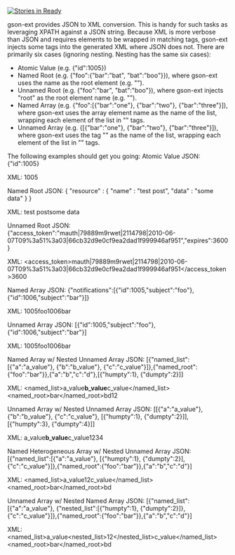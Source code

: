 [![Stories in Ready](https://badge.waffle.io/tfredrich/gson-ext.png?label=ready&title=Ready)](http://waffle.io/tfredrich/gson-ext)

gson-ext provides JSON to XML conversion.  This is handy for such tasks as leveraging XPATH against a JSON string.  Because XML is more verbose than JSON and requires elements to be wrapped in matching tags,
gson-ext injects some tags into the generated XML where JSON does not.  There are primarily six cases (ignoring nesting. Nesting has the same six cases):

* Atomic Value (e.g. {"id":1005})
* Named Root (e.g. {"foo":{"bar":"bat", "bat":"boo"}}), where gson-ext uses the name as the root element (e.g. "<foo>").
* Unnamed Root (e.g. {"foo":"bar", "bat":"boo"}), where gson-ext injects "root" as the root element name (e.g. "<root>").
* Named Array (e.g. {"foo":[{"bar":"one"}, {"bar":"two"}, {"bar":"three"}]), where gson-ext uses the array element name as the name of the list, wrapping each element of the list in "<item>" tags.
* Unnamed Array (e.g. {[{"bar":"one"}, {"bar":"two"}, {"bar":"three"}]), where gson-ext uses the tag "<list>" as the name of the list, wrapping each element of the list in "<item>" tags.

The following examples should get you going:
Atomic Value
JSON:
	{"id":1005}

XML:
	<id>1005</id>

Named Root
JSON:
	{ "resource" : { "name" : "test post", "data" : "some data" } }

XML:
	<resource><name>test post</name><data>some data</data></resource>

Unnamed Root
JSON:
	{"access_token":"mauth|79889m9rwet|2114798|2010-06-07T09%3a51%3a03|66cb32d9e0cf9ea2dad1f999946af951","expires":3600}

XML:
	<root><access_token>mauth|79889m9rwet|2114798|2010-06-07T09%3a51%3a03|66cb32d9e0cf9ea2dad1f999946af951</access_token><expires>3600</expires></root>

Named Array
JSON:
	{"notifications":[{"id":1005,"subject":"foo"},{"id":1006,"subject":"bar"}]}

XML:
	<notifications><item><id>1005</id><subject>foo</subject></item><item><id>1006</id><subject>bar</subject></item></notifications>

Unnamed Array
JSON:
	[{"id":1005,"subject":"foo"},{"id":1006,"subject":"bar"}]

XML:
<list><item><id>1005</id><subject>foo</subject></item><item><id>1006</id><subject>bar</subject></item></list>

Named Array w/ Nested Unnamed Array
JSON:
	[{"named_list":[{"a":"a_value"}, {"b":"b_value"}, {"c":"c_value"}]},{"named_root":{"foo":"bar"}},{"a":"b","c":"d"},[{"humpty":1}, {"dumpty":2}]]

XML:
	<list><item><named_list><item><a>a_value</a></item><item><b>b_value</b></item><item><c>c_value</c></item></named_list></item><item><named_root><foo>bar</foo></named_root></item><item><a>b</a><c>d</c></item><item><list><item><humpty>1</humpty></item><item><dumpty>2</dumpty></item></list></item></list>

Unnamed Array w/ Nested Unnamed Array
JSON:
	[[{"a":"a_value"}, {"b":"b_value"}, {"c":"c_value"}, [{"humpty":1}, {"dumpty":2}]], [{"humpty":3}, {"dumpty":4}]]

XML:
	<list><item><list><item><a>a_value</a></item><item><b>b_value</b></item><item><c>c_value</c></item><item><list><item><humpty>1</humpty></item><item><dumpty>2</dumpty></item></list></item></list></item><item><list><item><humpty>3</humpty></item><item><dumpty>4</dumpty></item></list></item></list>

Named Heterogeneous Array w/ Nested Unnamed Array
JSON:
	[{"named_list":[{"a":"a_value"}, [{"humpty":1}, {"dumpty":2}], {"c":"c_value"}]},{"named_root":{"foo":"bar"}},{"a":"b","c":"d"}]

XML:
	<list><item><named_list><item><a>a_value</a></item><item><list><item><humpty>1</humpty></item><item><dumpty>2</dumpty></item></list></item><item><c>c_value</c></item></named_list></item><item><named_root><foo>bar</foo></named_root></item><item><a>b</a><c>d</c></item></list>

Unnamed Array w/ Nested Named Array
JSON:
	[{"named_list":[{"a":"a_value"}, {"nested_list":[{"humpty":1}, {"dumpty":2}]}, {"c":"c_value"}]},{"named_root":{"foo":"bar"}},{"a":"b","c":"d"}]

XML:
	<list><item><named_list><item><a>a_value</a></item><item><nested_list><item><humpty>1</humpty></item><item><dumpty>2</dumpty></item></nested_list></item><item><c>c_value</c></item></named_list></item><item><named_root><foo>bar</foo></named_root></item><item><a>b</a><c>d</c></item></list>